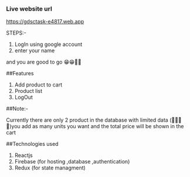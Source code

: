 ### Live  website url

https://gdsctask-e4817.web.app

STEPS:-

1. LogIn using google account 
2. enter your name 

and you are good to go 😁😁🙂🙂

##Features

1. Add product to cart 
2. Product list 
3. LogOut 


##Note:-

Currently there are only 2 product in the database with limited data (🥲🥲🥲🥲)you add as many units you want and the total price will be shown in the cart 

##Technologies used 
1. Reactjs
2. Firebase (for hosting ,database ,authentication)
3. Redux (for state managment)
